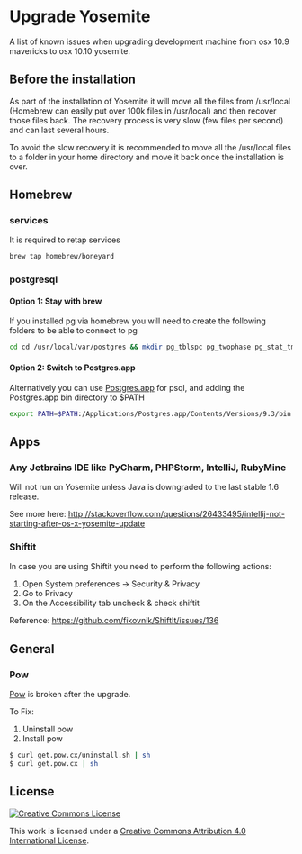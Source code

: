 # Upgrade Yosemite

A list of known issues when upgrading development machine from osx 10.9 mavericks to osx 10.10 yosemite.

## Before the installation

As part of the installation of Yosemite it will move all the files from /usr/local (Homebrew can easily put over 100k files in /usr/local) and then recover those files back. The recovery process is very slow (few files per second) and can last several hours.

To avoid the slow recovery it is recommended to move all the /usr/local files to a folder in your home directory and move it back once the installation is over.

## Homebrew 

### services

It is required to retap services

```sh
brew tap homebrew/boneyard
```

### postgresql

#### Option 1: Stay with brew

If you installed pg via homebrew you will need to create the following folders to be able to connect to pg

```sh
cd cd /usr/local/var/postgres && mkdir pg_tblspc pg_twophase pg_stat_tmp
```

#### Option 2: Switch to Postgres.app

Alternatively you can use [Postgres.app](http://postgresapp.com/) for psql, and adding the Postgres.app bin directory to $PATH

```sh
export PATH=$PATH:/Applications/Postgres.app/Contents/Versions/9.3/bin
```

## Apps

### Any Jetbrains IDE like PyCharm, PHPStorm, IntelliJ, RubyMine

Will not run on Yosemite unless Java is downgraded to the last stable 1.6 release.

See more here: http://stackoverflow.com/questions/26433495/intellij-not-starting-after-os-x-yosemite-update

### Shiftit

In case you are using Shiftit you need to perform the following actions:

1. Open System preferences -> Security & Privacy
2. Go to Privacy
3. On the Accessibility tab uncheck & check shiftit

Reference: https://github.com/fikovnik/ShiftIt/issues/136

## General

### Pow
[Pow](http://pow.cx/) is broken after the upgrade.

To Fix:

1. Uninstall pow
2. Install pow

```sh
$ curl get.pow.cx/uninstall.sh | sh
$ curl get.pow.cx | sh
```

## License

[![Creative Commons License](http://i.creativecommons.org/l/by/4.0/88x31.png)](http://creativecommons.org/licenses/by/4.0/)

This work is licensed under a [Creative Commons Attribution 4.0 International License](http://creativecommons.org/licenses/by/4.0/).

